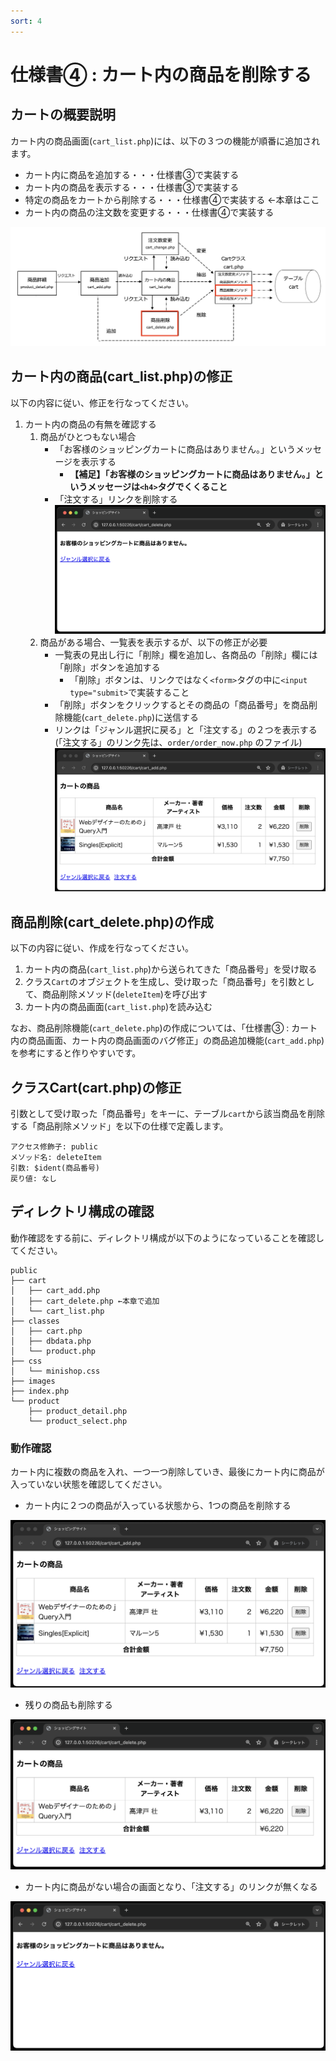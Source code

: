 ```yaml
---
sort: 4
---
```

# 仕様書④ : カート内の商品を削除する

## カートの概要説明

カート内の商品画面(`cart_list.php`)には、以下の３つの機能が順番に追加されます。

- カート内に商品を追加する・・・仕様書③で実装する
- カート内の商品を表示する・・・仕様書③で実装する
- 特定の商品をカートから削除する・・・仕様書④で実装する ←本章はここ
- カート内の商品の注文数を変更する・・・仕様書④で実装する

![](./images/cart_transition_delete.png)

## カート内の商品(cart_list.php)の修正

以下の内容に従い、修正を行なってください。

1. カート内の商品の有無を確認する
   1. 商品がひとつもない場合
      - 「お客様のショッピングカートに商品はありません。」というメッセージを表示する
        - **【補足】「お客様のショッピングカートに商品はありません。」というメッセージは`<h4>`タグでくくること**
      - 「注文する」リンクを削除する<br>
     ![](./images/cart_list_display_0.png)
   2. 商品がある場合、一覧表を表示するが、以下の修正が必要
      - 一覧表の見出し行に「削除」欄を追加し、各商品の「削除」欄には「削除」ボタンを追加する
        - 「削除」ボタンは、リンクではなく`<form>`タグの中に`<input type="submit>`で実装すること
      - 「削除」ボタンをクリックするとその商品の「商品番号」を商品削除機能(`cart_delete.php`)に送信する
      - リンクは「ジャンル選択に戻る」と「注文する」の２つを表示する(「注文する」のリンク先は、`order/order_now.php` のファイル)<br>
     ![](./images/cart_list_display_2.png)

## 商品削除(cart_delete.php)の作成

以下の内容に従い、作成を行なってください。

1. カート内の商品(`cart_list.php`)から送られてきた「商品番号」を受け取る
2. クラス`Cart`のオブジェクトを生成し、受け取った「商品番号」を引数として、商品削除メソッド(`deleteItem`)を呼び出す
3. カート内の商品画面(`cart_list.php`)を読み込む<br>

なお、商品削除機能(`cart_delete.php`)の作成については、「仕様書③ : カート内の商品画面、カート内の商品画面のバグ修正」の商品追加機能(`cart_add.php`)を参考にすると作りやすいです。

## クラスCart(cart.php)の修正

引数として受け取った「商品番号」をキーに、テーブル`cart`から該当商品を削除する「商品削除メソッド」を以下の仕様で定義します。

```text
アクセス修飾子: public
メソッド名: deleteItem
引数: $ident(商品番号)
戻り値: なし
```

## ディレクトリ構成の確認

動作確認をする前に、ディレクトリ構成が以下のようになっていることを確認してください。

```text
public
├── cart
│   ├── cart_add.php
│   ├── cart_delete.php ←本章で追加
│   └── cart_list.php
├── classes
│   ├── cart.php
│   ├── dbdata.php
│   └── product.php
├── css
│   └── minishop.css
├── images
├── index.php
└── product
    ├── product_detail.php
    └── product_select.php
```

### 動作確認

カート内に複数の商品を入れ、一つ一つ削除していき、最後にカート内に商品が入っていない状態を確認してください。

- カート内に２つの商品が入っている状態から、1つの商品を削除する

![](./images/cart_list_display_2.png)

- 残りの商品も削除する

![](./images/cart_list_display_1.png)

- カート内に商品がない場合の画面となり、「注文する」のリンクが無くなる

![](./images/cart_list_display_0.png)